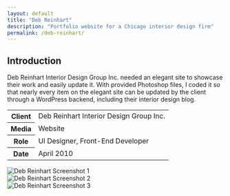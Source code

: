 ```yaml
---
layout: default
title: "Deb Reinhart"
description: "Portfolio website for a Chicago interior design firm"
permalink: /deb-reinhart/
---
```


<section>
	<h2 class="visually-hidden">Introduction</h2>
	<div>
		<p>Deb Reinhart Interior Design Group Inc. needed an elegant site to showcase their work and easily update it. With provided Photoshop files, I coded it so that nearly every item on the elegant site can be updated by the client through a WordPress backend, including their interior design blog.</p>
	</div>
	<div>
		<table>
			<tbody>
				<tr>
					<th>Client</th>
					<td>Deb Reinhart Interior Design Group Inc.</td>
				</tr>
				<tr>
					<th>Media</th>
					<td>Website</td>
				</tr>
				<tr>
					<th>Role</th>
					<td>UI Designer, Front-End Developer</td>
				</tr>
				<tr>
					<th>Date</th>
					<td>April 2010</td>
				</tr>
			</tbody>
		</table>
	</div>
</section>
<section>
	<div class="span-2">
		<img src="https://jessetrippecdn.appspot.com/images/deb-reinhart-1.png" alt="Deb Reinhart Screenshot 1">
	</div>
	<div>
		<img src="https://jessetrippecdn.appspot.com/images/deb-reinhart-2.png" alt="Deb Reinhart Screenshot 2">
	</div>
	<div>
		<img src="https://jessetrippecdn.appspot.com/images/deb-reinhart-3.png" alt="Deb Reinhart Screenshot 3">
	</div>
</section>
